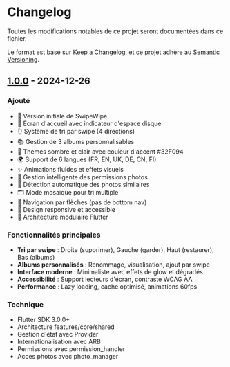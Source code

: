 # Changelog

Toutes les modifications notables de ce projet seront documentées dans ce fichier.

Le format est basé sur [Keep a Changelog](https://keepachangelog.com/fr/1.0.0/),
et ce projet adhère au [Semantic Versioning](https://semver.org/spec/v2.0.0.html).

## [1.0.0] - 2024-12-26

### Ajouté
- 🎉 Version initiale de SwipeWipe
- 📱 Écran d'accueil avec indicateur d'espace disque
- 👆 Système de tri par swipe (4 directions)
- 📚 Gestion de 3 albums personnalisables
- 🎨 Thèmes sombre et clair avec couleur d'accent #32F094
- 🌍 Support de 6 langues (FR, EN, UK, DE, CN, FI)
- ✨ Animations fluides et effets visuels
- 🔐 Gestion intelligente des permissions photos
- 📸 Détection automatique des photos similaires
- 🗂️ Mode mosaïque pour tri multiple
- 🎯 Navigation par flèches (pas de bottom nav)
- 📱 Design responsive et accessible
- 🚀 Architecture modulaire Flutter

### Fonctionnalités principales
- **Tri par swipe** : Droite (supprimer), Gauche (garder), Haut (restaurer), Bas (albums)
- **Albums personnalisés** : Renommage, visualisation, ajout par swipe
- **Interface moderne** : Minimaliste avec effets de glow et dégradés
- **Accessibilité** : Support lecteurs d'écran, contraste WCAG AA
- **Performance** : Lazy loading, cache optimisé, animations 60fps

### Technique
- Flutter SDK 3.0.0+
- Architecture features/core/shared
- Gestion d'état avec Provider
- Internationalisation avec ARB
- Permissions avec permission_handler
- Accès photos avec photo_manager

[1.0.0]: https://github.com/qsfesvqsvrqs/swipewipe6/releases/tag/v1.0.0